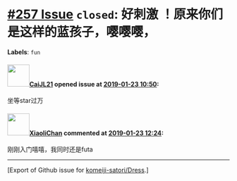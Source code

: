 # [\#257 Issue](https://github.com/komeiji-satori/Dress/issues/257) `closed`: 好刺激 ！原来你们是这样的蓝孩子，嘤嘤嘤，
**Labels**: `fun`


#### <img src="https://avatars.githubusercontent.com/u/36359976?u=1d32bd95bab1f67baa815dc4a087430eff133761&v=4" width="50">[CaiJL21](https://github.com/CaiJL21) opened issue at [2019-01-23 10:50](https://github.com/komeiji-satori/Dress/issues/257):

坐等star过万

#### <img src="https://avatars.githubusercontent.com/u/30458572?v=4" width="50">[XiaoliChan](https://github.com/XiaoliChan) commented at [2019-01-23 12:24](https://github.com/komeiji-satori/Dress/issues/257#issuecomment-456782758):

刚刚入门嘻嘻，我同时还是futa


-------------------------------------------------------------------------------



[Export of Github issue for [komeiji-satori/Dress](https://github.com/komeiji-satori/Dress).]
